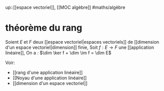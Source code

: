 up::[[espace vectoriel]], [[MOC algèbre]]
#maths/algèbre 
# théorème du rang
Soient $E$ et $F$ deux [[espace vectoriel|espaces vectoriels]] de [[dimension d'un espace vectoriel|dimension]] finie,
Soit $f: E\rightarrow F$ une [[application linéaire]],
On a :
$\dim \ker f + \dim \im f = \dim E$


Voir:
 - [[rang d'une application linéaire]]
 - [[Noyau d'une application linéaire]]
 - [[dimension d'un espace vectoriel]]

